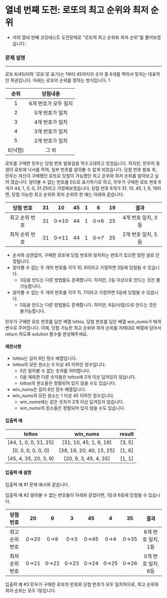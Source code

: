 열네 번째 도전: 로또의 최고 순위와 최저 순위
===
- 저의 열네 번쨰 코딩테스트 도전문제로 "로또의 최고 순위와 최저 순위"를 풀어보겠습니다.

### 문제 설명
---
로또 6/45(이하 '로또'로 표기)는 1부터 45까지의 숫자 중 6개를 찍어서 맞히는 대표적인 복권입니다. 아래는 로또의 순위를 정하는 방식입니다. 1

|순위|당첨내용|
|:---:|:---:|
|1 | 6개 번호가 모두 일치|
|2 | 5개 번호가 일치|
|3 | 4개 번호가 일치|
|4 | 3개 번호가 일치|
|5 | 2개 번호가 일치|
|6(낙첨) | 그 외|

로또를 구매한 민우는 당첨 번호 발표일을 학수고대하고 있었습니다. 하지만, 민우의 동생이 로또에 낙서를 하여, 일부 번호를 알아볼 수 없게 되었습니다. 당첨 번호 발표 후, 민우는 자신이 구매했던 로또로 당첨이 가능했던 최고 순위와 최저 순위를 알아보고 싶어 졌습니다.
알아볼 수 없는 번호를 0으로 표기하기로 하고, 민우가 구매한 로또 번호 6개가 44, 1, 0, 0, 31 25라고 가정해보겠습니다. 당첨 번호 6개가 31, 10, 45, 1, 6, 19라면, 당첨 가능한 최고 순위와 최저 순위의 한 예는 아래와 같습니다.

|당첨 번호 | 31	| 10	| 45	| 1|	6|	19|	결과|
|:---:|:---:|:---:|:---:|:---:|:---:|:---:|:---:|
|최고 순위 번호	|31	|0→10	|44	|1	|0→6	|25	|4개 번호 일치, 3등|
|최저 순위 번호	|31	|0→11	|44	|1 |0→7	|25	|2개 번호 일치, 5등|

- 순서와 상관없이, 구매한 로또에 당첨 번호와 일치하는 번호가 있으면 맞힌 걸로 인정됩니다.
- 알아볼 수 없는 두 개의 번호를 각각 10, 6이라고 가정하면 3등에 당첨될 수 있습니다.
  - 3등을 만드는 다른 방법들도 존재합니다. 하지만, 2등 이상으로 만드는 것은 불가능합니다.
- 알아볼 수 없는 두 개의 번호를 각각 11, 7이라고 가정하면 5등에 당첨될 수 있습니다.
  - 5등을 만드는 다른 방법들도 존재합니다. 하지만, 6등(낙첨)으로 만드는 것은 불가능합니다.

민우가 구매한 로또 번호를 담은 배열 lottos, 당첨 번호를 담은 배열 win_nums가 매개변수로 주어집니다. 이때, 당첨 가능한 최고 순위와 최저 순위를 차례대로 배열에 담아서 return 하도록 solution 함수를 완성해주세요.

#### 제한사항
- lottos는 길이 6인 정수 배열입니다.
- lottos의 모든 원소는 0 이상 45 이하인 정수입니다.
  - 0은 알아볼 수 없는 숫자를 의미합니다.
  - 0을 제외한 다른 숫자들은 lottos에 2개 이상 담겨있지 않습니다.
  - lottos의 원소들은 정렬되어 있지 않을 수도 있습니다.
- win_nums은 길이 6인 정수 배열입니다.
- win_nums의 모든 원소는 1 이상 45 이하인 정수입니다.
  - win_nums에는 같은 숫자가 2개 이상 담겨있지 않습니다.
  - win_nums의 원소들은 정렬되어 있지 않을 수도 있습니다.

#### 입출력 예
|lottos|	win_nums|	result|
|:---:|:---:|:---:|
|\[44, 1, 0, 0, 31, 25\]|	\[31, 10, 45, 1, 6, 19\]|	\[3, 5\]|
|\[0, 0, 0, 0, 0, 0\]|	\[38, 19, 20, 40, 15, 25\]|	\[1, 6\]|
|\[45, 4, 35, 20, 3, 9\]|	\[20, 9, 3, 45, 4, 35\]|	\[1, 1\]|

#### 입출력 예 설명
입출력 예 #1
문제 예시와 같습니다.

입출력 예 #2
알아볼 수 없는 번호들이 아래와 같았다면, 1등과 6등에 당첨될 수 있습니다.

|당첨 번호	|20|	9|	3|	45|	4|	35|	결과|
|:---:|:---:|:---:|:---:|:---:|:---:|:---:|:---:|
|최고 순위 번호	|0→20	|0→9	|0→3	|0→45	|0→4	|0→35	|6개 번호 일치, 1등|
|최저 순위 번호	|0→21	|0→22	|0→23	|0→24	|0→25	|0→26	|0개 번호 일치, 6등|

입출력 예 #3
민우가 구매한 로또의 번호와 당첨 번호가 모두 일치하므로, 최고 순위와 최저 순위는 모두 1등입니다.
